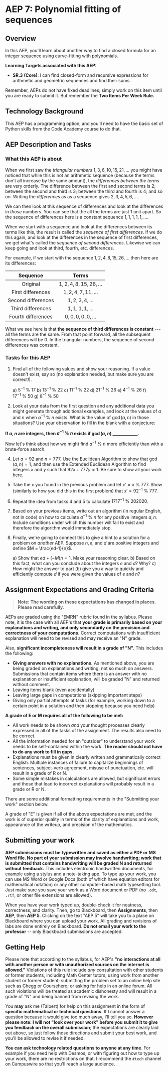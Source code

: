 # AEP 7: Polynomial fitting of sequences

## Overview 

In this AEP, you'll learn about another way to find a closed formula for an integer sequence using curve-fitting with polynomials. 

**Learning Targets associated with this AEP:**

-   **SR.3**  **(Core)**: I can find closed-form and recursive expressions for arithmetic and geometric sequences and find their sums.

Remember, AEPs do not have fixed deadlines; simply work on this item until you are ready to submit it. But remember the **Two Items Per Week Rule.** 

## Technology Background

This AEP has a programming option, and you'll need to have the basic set of Python skills from the Code Academy course to do that. 

## AEP Description and Tasks 

### What this AEP is about
 
When we first saw the *triangular numbers* $1, 3, 6, 10, 15, 21, \dots$ you might have noticed that while this is not an arithmetic sequence (because the terms don't all increase by the same amount), the *differences between the terms* are very orderly. The difference between the first and second terms is $2$; between the second and third is $3$; between the third and fourth is $4$; and so on. Writing the *differences* as as a sequence gives $2, 3, 4, 5, 6, \dots$. 

We can then look at this sequence of differences and look at the differences in *those* numbers. You can see that the all the terms are just 1 unit apart. So the sequence of differences here is a constant sequence $1,1,1,1,1,\dots$. 

When we start with a sequence and look at the differences between its terms like this, the result is called the *sequence of first differences*. If we do this again, and look at the differences in the sequence of first differences, we get what's called the *sequence of second differences*. Likewise we can keep going and look at third, fourth, etc. differences. 

For example, if we start with the sequence $1,2,4,8,15,26,\dots$ then here are its differences: 

| Sequence | Terms | 
| :-----: | :-----: | 
| Original | $1,2,4,8,15,26,\dots$ | 
| First differences | $1, 2, 4, 7, 11, \dots$ | 
| Second differences | $1, 2, 3, 4, \dots$ | 
| Third differences | $1, 1, 1, 1, \dots$ | 
| Fourth differences | $0, 0, 0, 0, 0, \dots$ | 

What we see here is that **the sequence of third differences is constant** --- all the terms are the same. From that point forward, all the subsequent differences will be 0. In the triangular numbers, the sequence of second differences was constant. 


### Tasks for this AEP

1. Find all of the following values and show your reasoning. If a value doesn't exist, say so (no explanation needed, but make sure you are correct!). 

   a) $5^{-1} \ \% \ 17$
   b) $13^{-1} \ \% \ 22$
   c) $11^{-1} \ \% \ 22$
   d) $21^{-1} \ \% \ 26$
   e) $4^{-1} \ \% \ 26$
   f) $17^{-1} \ \% \ 50$
   g) $8^{-1} \ \% \ 50$

2. Look at your data from the first question and any additional data you might generate through additional examples, and look at the values of $a$ and $n$ when $a^{-1} \ \% \ n$ exists. What is the value of $\gcd(a,n)$ in those situations? Use your observation to fill in the blank with a conjecture: 
 
**If $a,n$ are integers, then $a^{-1} \ \% \ n$ exists  if $\gcd(a,n)$ ____________.**

Now let's think about how we might find $a^{-1} \ \% \ n$ more efficiently than with a brute-force search. 

4. Let $a = 92$ and $n = 777$. Use the Euclidean Algorithm to show that $\gcd(a,n) = 1$, and then use the Extended Euclidean Algorithm to find integers $x$ and $y$ such that $92x + 777y = 1$. Be sure to show all your work here. 
5. Take the $x$ you found in the previous problem and let $x' = x \ \% \ 777$. Show (similarly to how you did this in the first problem) that $x' = 92^{-1} \ \% \ 777$. 
6. Repeat the idea from tasks 4 and 5 to calculate $1717^{-1} \ \% \ 202020$. 
7. Based on your previous items, write out an algorithm (in regular English, not in code) on how to calculate $a^{-1} \ \% \ n$ for any positive integers $a,n$. Include conditions under which this number will fail to exist and therefore the algorithm would immediately stop. 


8. Finally, we're going to connect this to give a hint to a solution for a problem on *another* AEP. Suppose $n, e$, and $d$ are positive integers and define $M = \frac{ed-1}{n}$. 

   a) Show that $ed + (-M)n = 1$. Make your reasoning clear. 
   b) Based on this fact, what can you conclude about the integers $e$ and $d$? Why? 
   c) How might the answer to part (b) give you a way to quickly and efficiently compute $d$ if you were given the values of $e$ and $n$? 

## Assignment Expectations and Grading Criteria 

>**Note: The wording on these expectations has changed in places. Please read carefully**. 

AEPs are graded using the "EMRN" rubric found in the syllabus. Please note, it is the case with all AEP's that **your grade is primarily based on your explanations and writing, and only secondarily on the precision and correctness of your computations.** Correct computations with insufficient explanation will need to be revised and may receive an "N" grade. 

Also, **significant incompleteness will result in a grade of "N".** This includes the following: 

- **Giving answers with no explanations.** As mentioned above, you are being graded on explanations and writing, not so much on answers. Submissions that contain items where there is an answer with no explanation or insufficient explanation, will be graded "N" and returned without comment.
- Leaving items blank (even accidentally)
- Leaving large gaps in computations (skipping important steps) 
- Giving only partial attempts at tasks (for example, working down to a certain point in a solution and then stopping because you need help) 



**A grade of E or M requires all of the following to be met:**

- All work needs to be shown *and* your thought processes clearly expressed in all of the tasks of the assignment. The results also need to be correct. 
- All the information needed for an "outsider" to understand your work needs to be self-contained within the work. **The reader should not have to do any work to fill in gaps.** 
- Explanations must be given in clearly written and grammatically correct English. Multiple instances of failure to capitalize beginnings of sentences, subject-verb agreement, misuse of punctuation, etc. will result in a grade of R or N. 
- Some simple mistakes in calculations are allowed, but significant errors and those that lead to incorrect explanations will probably result in a grade or R or N. 


There are some additional formatting requirements in the "Submitting your work" section below. 


A grade of "E" is given if all of the above expectations are met, and the work is of superior quality in terms of the clarity of explanations and work, appearance of the writeup, and precision of the mathematics. 



## Submitting your work 

**AEP submissions must be typewritten and saved as either a PDF or MS Word file. No part of your submission may involve handwriting; work that is submitted that contains handwriting will be graded N and returned without feedback.** This includes electronic handwritten documents, for example using a stylus and a note-taking app. To type up your work, you can use MS Word or Google Docs (both of which have equation editors for mathematical notation) or any other computer-based math typesetting tool. Just make sure you save your work as a Word document or PDF (no `.odt`, `.rtf`, or other file extensions are allowed).

When you have your work typed up, double-check it for neatness, correctness, and clarity. Then, go to Blackboard, then **Assignments**, then **AEP**, then **AEP 5**. Clicking on the text "AEP 5" will take you to a place on Blackboard where you can upload your work. All grading and revisions of labs are done entirely on Blackboard. **Do not email your work to the professor** -- only Blackboard submissions are accepted.

## Getting Help

Please note that according to the syllabus, for AEP's **"no interactions at all with another person or with unauthorized sources on the internet is allowed."** Violations of this rule include *any* consultation with other students or former students, including Math Center tutors; using work from another student or former student; submitting the problem set to an online help site such as Chegg or Coursehero; or asking for help in an online forum. All such violations will be treated as academic dishonesty and will result in a grade of "N" and being banned from revising the work. 

You **may** ask me (Talbert) for help on this assignment in the form of **specific mathematical or technical questions**. If I cannot answer a question because it would give too much away, I'll tell you so. **However please note: I will not "look over your work" before you submit it to give you feedback on the overall submission**; the expectations are clearly laid out above, so just follow those directions and submit your best work, and you'll be allowed to revise it if needed. 
 
**You can ask technology related questions to anyone at any time**. For example if you need help with Desmos, or with figuring out how to type up your work, there are no restrictions on that. I recommend the `#tech` channel on Campuswire so that you'll reach a large audience. 
<!--stackedit_data:
eyJoaXN0b3J5IjpbLTEwNzczNTUxMl19
-->